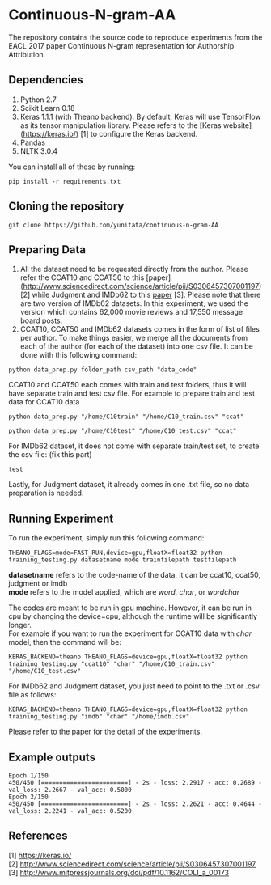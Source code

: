 # Continuous-N-gram-AA
The repository contains the source code to reproduce experiments from the EACL 2017 paper Continuous N-gram representation for Authorship Attribution.

Dependencies
------------
1. Python 2.7
2. Scikit Learn 0.18
3. Keras 1.1.1 (with Theano backend). By default, Keras will use TensorFlow as its tensor manipulation library. Please refers to the [Keras website] (https://keras.io/) [1] to configure the Keras backend.
4. Pandas
5. NLTK 3.0.4

You can install all of these by running:

```pip install -r requirements.txt```

Cloning the repository
----------------------
```git clone https://github.com/yunitata/continuous-n-gram-AA```


Preparing Data
--------------
1. All the dataset need to be requested directly from the author. Please refer the CCAT10 and CCAT50 to this [paper] (http://www.sciencedirect.com/science/article/pii/S0306457307001197) [2] while Judgment and IMDb62 to this [paper](http://www.mitpressjournals.org/doi/pdf/10.1162/COLI_a_00173) [3]. Please note that there are two version of IMDb62 datasets. In this experiment, we used the version which contains 62,000 movie reviews and 17,550 message board posts.
2. CCAT10, CCAT50 and IMDb62 datasets comes in the form of list of files per author. To make things easier, we merge all the documents from each of the author (for each of the dataset) into one csv file. It can be done with this following command:

  ```python data_prep.py folder_path csv_path "data_code"```

  CCAT10 and CCAT50 each comes with train and test folders, thus it will have separate train and test csv file.
  For example to prepare train and test data for CCAT10 data

  ```python data_prep.py "/home/C10train" "/home/C10_train.csv" "ccat"```

  ```python data_prep.py "/home/C10test" "/home/C10_test.csv" "ccat"```
  
  For IMDb62 dataset, it does not come with separate train/test set, to create the csv file: (fix this part)
  
  ```test ``` <br />
  
  Lastly, for Judgment dataset, it already comes in one .txt file, so no data preparation is needed.
  
  
Running Experiment
------------------
To run the experiment, simply run this following command:
  
```THEANO_FLAGS=mode=FAST_RUN,device=gpu,floatX=float32 python training_testing.py datasetname mode trainfilepath testfilepath```
 
  **datasetname** refers to the code-name of the data, it can be ccat10, ccat50, judgment or imdb <br />
  **mode** refers to the model applied, which are *word*, *char*, or *wordchar* <br />
  
The codes are meant to be run in gpu machine. However, it can be run in cpu by changing the device=cpu, although the runtime will be significantly longer.<br />
For example if you want to run the experiment for CCAT10 data with *char* model, then the command will be:

```KERAS_BACKEND=theano THEANO_FLAGS=device=gpu,floatX=float32 python training_testing.py "ccat10" "char" "/home/C10_train.csv" "/home/C10_test.csv"```

For IMDb62 and Judgment dataset, you just need to point to the .txt or .csv file as follows:

```KERAS_BACKEND=theano THEANO_FLAGS=device=gpu,floatX=float32 python training_testing.py "imdb" "char" "/home/imdb.csv"```

Please refer to the paper for the detail of the experiments.

Example outputs
---------------
```Epoch 1/150``` <br />
```450/450 [========================] - 2s - loss: 2.2917 - acc: 0.2689 - val_loss: 2.2667 - val_acc: 0.5000``` <br />
```Epoch 2/150``` <br />
```450/450 [========================] - 2s - loss: 2.2621 - acc: 0.4644 - val_loss: 2.2241 - val_acc: 0.5200```

References
----------
[1] https://keras.io/ <br />
[2] http://www.sciencedirect.com/science/article/pii/S0306457307001197 <br />
[3] http://www.mitpressjournals.org/doi/pdf/10.1162/COLI_a_00173 <br />
